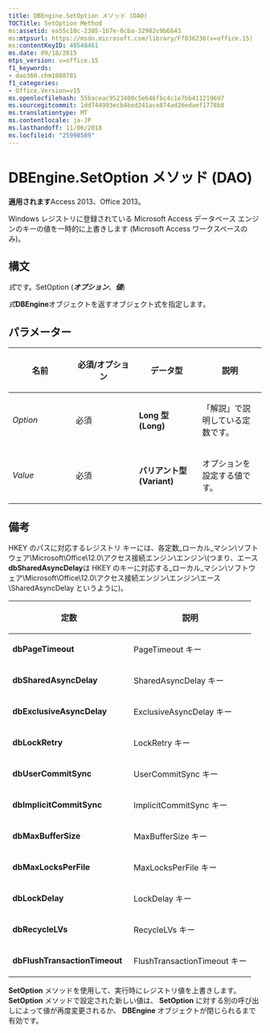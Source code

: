 ```yaml
---
title: DBEngine.SetOption メソッド (DAO)
TOCTitle: SetOption Method
ms:assetid: ea55c10c-2385-1b7e-0cba-32982c9b6643
ms:mtpsurl: https://msdn.microsoft.com/library/Ff836236(v=office.15)
ms:contentKeyID: 48548461
ms.date: 09/18/2015
mtps_version: v=office.15
f1_keywords:
- dao360.chm1088781
f1_categories:
- Office.Version=v15
ms.openlocfilehash: 55baceac9523400c5e646fbc4c1e7bb411219697
ms.sourcegitcommit: 1dd744993ecb4bed241ace874ad26edaef1778b8
ms.translationtype: MT
ms.contentlocale: ja-JP
ms.lasthandoff: 11/06/2018
ms.locfileid: "25998589"
---
```

# <a name="dbenginesetoption-method-dao"></a>DBEngine.SetOption メソッド (DAO)

**適用されます**Access 2013、Office 2013。

Windows レジストリに登録されている Microsoft Access データベース エンジンのキーの値を一時的に上書きします (Microsoft Access ワークスペースのみ)。

## <a name="syntax"></a>構文

*式*です。SetOption (***オプション***、***値***)

*式***DBEngine**オブジェクトを返すオブジェクト式を指定します。

## <a name="parameters"></a>パラメーター

<table>
<colgroup>
<col style="width: 25%" />
<col style="width: 25%" />
<col style="width: 25%" />
<col style="width: 25%" />
</colgroup>
<thead>
<tr class="header">
<th><p>名前</p></th>
<th><p>必須/オプション</p></th>
<th><p>データ型</p></th>
<th><p>説明</p></th>
</tr>
</thead>
<tbody>
<tr class="odd">
<td><p><em>Option</em></p></td>
<td><p>必須</p></td>
<td><p><strong>Long 型 (Long)</strong></p></td>
<td><p>「解説」で説明している定数です。</p></td>
</tr>
<tr class="even">
<td><p><em>Value</em></p></td>
<td><p>必須</p></td>
<td><p><strong>バリアント型 (Variant)</strong></p></td>
<td><p>オプションを設定する値です。</p></td>
</tr>
</tbody>
</table>


## <a name="remarks"></a>備考

HKEY のパスに対応するレジストリ キーには、各定数\_ローカル\_マシン\\ソフトウェア\\Microsoft\\Office\\12.0\\アクセス接続エンジン\\エンジン\\(つまり、エース**dbSharedAsyncDelay**は HKEY のキーに対応する\_ローカル\_マシン\\ソフトウェア\\Microsoft\\Office\\12.0\\アクセス接続エンジン\\エンジン\\エース\\SharedAsyncDelay というように)。

<table>
<colgroup>
<col style="width: 50%" />
<col style="width: 50%" />
</colgroup>
<thead>
<tr class="header">
<th><p>定数</p></th>
<th><p>説明</p></th>
</tr>
</thead>
<tbody>
<tr class="odd">
<td><p><strong>dbPageTimeout</strong></p></td>
<td><p>PageTimeout キー</p></td>
</tr>
<tr class="even">
<td><p><strong>dbSharedAsyncDelay</strong></p></td>
<td><p>SharedAsyncDelay キー</p></td>
</tr>
<tr class="odd">
<td><p><strong>dbExclusiveAsyncDelay</strong></p></td>
<td><p>ExclusiveAsyncDelay キー</p></td>
</tr>
<tr class="even">
<td><p><strong>dbLockRetry</strong></p></td>
<td><p>LockRetry キー</p></td>
</tr>
<tr class="odd">
<td><p><strong>dbUserCommitSync</strong></p></td>
<td><p>UserCommitSync キー</p></td>
</tr>
<tr class="even">
<td><p><strong>dbImplicitCommitSync</strong></p></td>
<td><p>ImplicitCommitSync キー</p></td>
</tr>
<tr class="odd">
<td><p><strong>dbMaxBufferSize</strong></p></td>
<td><p>MaxBufferSize キー</p></td>
</tr>
<tr class="even">
<td><p><strong>dbMaxLocksPerFile</strong></p></td>
<td><p>MaxLocksPerFile キー</p></td>
</tr>
<tr class="odd">
<td><p><strong>dbLockDelay</strong></p></td>
<td><p>LockDelay キー</p></td>
</tr>
<tr class="even">
<td><p><strong>dbRecycleLVs</strong></p></td>
<td><p>RecycleLVs キー</p></td>
</tr>
<tr class="odd">
<td><p><strong>dbFlushTransactionTimeout</strong></p></td>
<td><p>FlushTransactionTimeout キー</p></td>
</tr>
</tbody>
</table>


**SetOption** メソッドを使用して、実行時にレジストリ値を上書きします。 **SetOption** メソッドで設定された新しい値は、 **SetOption** に対する別の呼び出しによって値が再度変更されるか、 **DBEngine** オブジェクトが閉じられるまで有効です。

